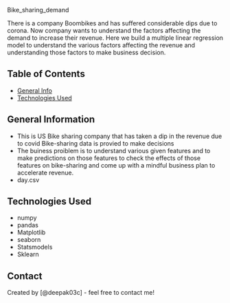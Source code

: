 Bike_sharing_demand

There is a company Boombikes and has suffered considerable dips due to corona. Now company wants to understand the factors affecting the demand to increase their revenue. Here we build a multiple linear regression model to understand the various factors affecting the revenue and understanding those factors to make business decision.


## Table of Contents
* [General Info](#general-information)
* [Technologies Used](#technologies-used)


## General Information
- This is US Bike sharing company that has taken a dip in the revenue due to covid
  Bike-sharing data is provied to make decisions
- The buiness proiblem is to understand various given features and to make predictions on those features to check the effects of those features on bike-sharing and come up with a mindful business plan to accelerate revenue.
- day.csv



## Technologies Used
 - numpy
 - pandas
 - Matplotlib
 - seaborn
 - Statsmodels
 - Sklearn


## Contact
Created by [@deepak03c] - feel free to contact me!
